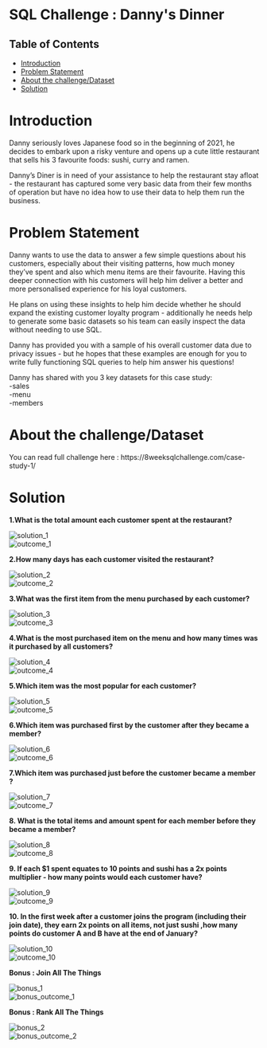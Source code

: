 # SQL Challenge : Danny's Dinner

<h2><strong>Table of Contents</strong></h2>

- [Introduction](#introduction)
- [Problem Statement](#problem-statement)
- [About the challenge/Dataset](#about-the-challenge/dataset)
- [Solution](#solution)

<h1>Introduction</h1>
Danny seriously loves Japanese food so in the beginning of 2021, he decides to embark upon a risky venture and opens up a cute little restaurant that sells his 3 favourite foods: sushi, curry and ramen.

Danny’s Diner is in need of your assistance to help the restaurant stay afloat - the restaurant has captured some very basic data from their few months of operation but have no idea how to use their data to help them run the business.

<h1>Problem Statement</h1>
Danny wants to use the data to answer a few simple questions about his customers, especially about their visiting patterns, how much money they’ve spent and also which menu items are their favourite. Having this deeper connection with his customers will help him deliver a better and more personalised experience for his loyal customers.

He plans on using these insights to help him decide whether he should expand the existing customer loyalty program - additionally he needs help to generate some basic datasets so his team can easily inspect the data without needing to use SQL.

Danny has provided you with a sample of his overall customer data due to privacy issues - but he hopes that these examples are enough for you to write fully functioning SQL queries to help him answer his questions!

Danny has shared with you 3 key datasets for this case study:<br>
-sales <br>
-menu <br>
-members <br>

<h1>About the challenge/Dataset</h1>
You can read full challenge here : https://8weeksqlchallenge.com/case-study-1/

<h1>Solution</h1>
<strong>1.What is the total amount each customer spent at the restaurant?</strong>

![solution_1](images/solution_1.PNG) <br>
![outcome_1](images/outcome_1.PNG) <br>

<strong>2.How many days has each customer visited the restaurant?</strong>

![solution_2](images/solution_2.PNG) <br>
![outcome_2](images/outcome_2.PNG) <br>


<strong>3.What was the first item from the menu purchased by each customer?</strong>

![solution_3](images/solution_3.PNG) <br>
![outcome_3](images/outcome_3.PNG) <br>

<strong>4.What is the most purchased item on the menu and how many times was it purchased by all customers?</strong>

![solution_4](images/solution_4.PNG) <br>
![outcome_4](images/outcome_4.PNG) <br>

<strong>5.Which item was the most popular for each customer?</strong>

![solution_5](images/solution_5.PNG) <br>
![outcome_5](images/outcome_5.PNG) <br>

<strong>6.Which item was purchased first by the customer after they became a member?</strong>

![solution_6](images/solution_6.PNG) <br>
![outcome_6](images/outcome_6.PNG) <br>

<strong>7.Which item was purchased just before the customer became a member ?</strong>

![solution_7](images/solution_7.PNG) <br>
![outcome_7](images/outcome_7.PNG) <br>

<strong>8. What is the total items and amount spent for each member before they became a member?</strong>

![solution_8](images/solution_8.PNG) <br>
![outcome_8](images/outcome_8.PNG) <br>

<strong>9. If each $1 spent equates to 10 points and sushi has a 2x points multiplier - how many points would each customer have?</strong>

![solution_9](images/solution_9.PNG) <br>
![outcome_9](images/outcome_9.PNG) <br>

<strong>10. In the first week after a customer joins the program (including their join date), they earn 2x points on all items, not just sushi ,how many points do customer A and B have at the end of January?</strong>

![solution_10](images/solution_10.PNG) <br>
![outcome_10](images/outcome_10.PNG) <br>

<strong>Bonus : Join All The Things</strong>

![bonus_1](images/bonus_1.PNG) <br>
![bonus_outcome_1](images/bonus_outcome_1.PNG) <br>

<strong>Bonus : Rank All The Things</strong>

![bonus_2](images/bonus_2.PNG) <br>
![bonus_outcome_2](images/bonus_outcome_2.PNG) <br>

